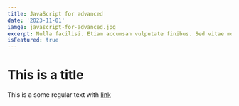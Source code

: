 ```yaml
---
title: JavaScript for advanced
date: '2023-11-01'
iamge: javascript-for-advanced.jpg
excerpt: Nulla facilisi. Etiam accumsan vulputate finibus. Sed vitae molestie justo. Aliquam sodales convallis diam. Nam in leo id ante interdum pellentesque sit amet vel diam.
isFeatured: true
---
```


# This is a title

This is a some regular text with [link](https://michalgrzegorczyk.pl)

